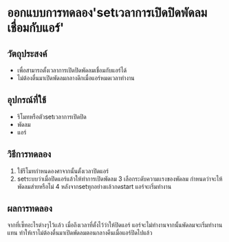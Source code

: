 # ออกแบบการทดลอง'setเวลาการเปิดปิดพัดลมเชื่อมกับแอร์'
## วัตถุประสงค์
- เพื่อสามารถตั้งเวลาการเปิดปิดพัดลมเชื่อมกับแอร์ได้
- ไม่ต้องตื่นมาเปิดพัดลมกลางดึกเมื่อแอร์หมดเวลาทำงาน
## อุปกรณ์ที่ใช้
- รีโมทหรือตัวsetเวลาการเปิดปิด
- พัดลม
- แอร์
## วิธีการทดลอง
1. ใช้รีโมทกำหนดองศาจากนั้นตั้งเวลาปิดแอร์
2. setระบบว่าเมื่อปิดแอร์แล้วให้ทำการเปิดพัดลม
3 เลือกระดับความเเรงของพัดลม กำหนดว่าจะไห้พัดลมส่ายหรือไม่
4 หลังจากsetทุกอย่างเเล้วกดstart แอร์จะเริ่มทำงาน
## ผลการทดลอง
จากที่เซ็ทอะไรต่างๆไว้เเล้ว เมื่อถึงเวลาที่ตั้งไว้ว่าให้ปิดแอร์ แอร์จะไม่ทำงานจากนั้นพัดลมจะเริ่มทำงานแทน ทำให้เราไม่ต้องตื่นมาเปิดพัดลมตอนกลางคืนเมื่อแอร์ปิดไปแล้ว
